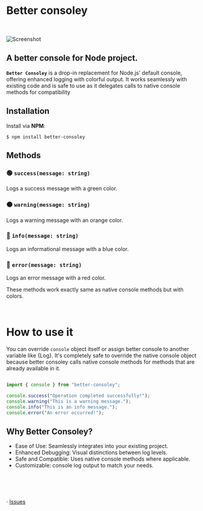 # Better consoley
<br />


![Screenshot](https://github.com/user-attachments/assets/b5833f57-70eb-40bb-836e-118bd356b61f)



## A better console for Node project.
**`Better Consoley`** is a drop-in replacement for Node.js' default console, offering enhanced logging with colorful output. It works seamlessly with existing code and is safe to use as it delegates calls to native console methods for compatibility


## Installation

Install via **NPM**:
```shell
$ npm install better-consoley
```

## Methods

### 🟢 `success(message: string)`
Logs a success message with a green color.

### 🟠 `warning(message: string)`
Logs a warning message with an orange color.

### 🔵 `info(message: string)`
Logs an informational message with a blue color.

### 🔴 `error(message: string)`
Logs an error message with a red color.

These methods work exactly same as native console methods but with colors.

<br />

# How to use it
You can override `console` object itself or assign better console to another variable like {Log}. It's completely safe to override the native console object because better consoley calls native console methods for methods that are already available in it.


```javascript

import { console } from "better-consoley";

console.success("Operation completed successfully!"); 
console.warning("This is a warning message.");       
console.info("This is an info message.");            
console.error("An error occurred!");                

```


## Why Better Consoley?

- Ease of Use: Seamlessly integrates into your existing project.
- Enhanced Debugging: Visual distinctions between log levels.
- Safe and Compatible: Uses native console methods where applicable.
- Customizable: console log output to match your needs.



<br />
<br />
<br />

· [Issues](https://github.com/psparwez/better-consoley/issues)

